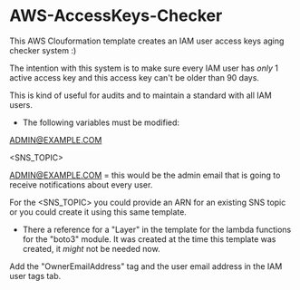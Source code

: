 # AWS-AccessKeys-Checker

This AWS Clouformation template creates an IAM user access keys aging checker system :)

The intention with this system is to make sure every IAM user has *only* 1 active access key and this access key can't be older than 90 days.

This is kind of useful for audits and to maintain a standard with all IAM users.

- The following variables must be modified:

ADMIN@EXAMPLE.COM 

<SNS_TOPIC>



ADMIN@EXAMPLE.COM = this would be the admin email that is going to receive notifications about every user.

For the <SNS_TOPIC> you could provide an ARN for an existing SNS topic or you could create it using this same template.

- There a reference for a "Layer" in the template for the lambda functions for the "boto3" module. It was created at the time this template was created, it *might* not be needed now.


Add the "OwnerEmailAddress" tag and the user email address in the IAM user tags tab.

